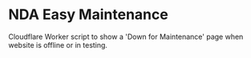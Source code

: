 # NDA Easy Maintenance

Cloudflare Worker script to show a 'Down for Maintenance' page when website is offline or in testing.
